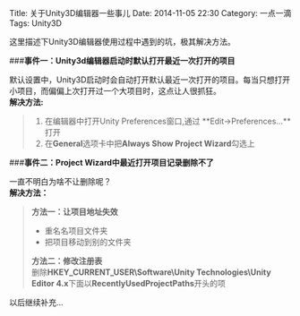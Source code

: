 ﻿Title: 关于Unity3D编辑器一些事儿
Date: 2014-11-05 22:30 
Category: 一点一滴
Tags: Unity3D

这里描述下Unity3D编辑器使用过程中遇到的坑，极其解决方法。 


###**事件一：Unity3d编辑器启动时默认打开最近一次打开的项目**  

默认设置中，Unity3D启动时会自动打开默认最近一次打开的项目。每当只想打开小项目，而偏偏上次打开过一个大项目时，这点让人很抓狂。  
**解决方法:**  
> 1. 在编辑器中打开Unity Preferences窗口,通过 **Edit->Preferences...**打开
> 2. 在**General**选项卡中把**Always Show Project Wizard**勾选上

   
###**事件二：Project Wizard中最近打开项目记录删除不了**  

一直不明白为啥不让删除呢？  
**解决方法：**  
> **方法一：让项目地址失效**  
>    * 重名名项目文件夹  
>    * 把项目移动到别的文件夹   
>
> **方法二：修改注册表**  
> 删除**HKEY_CURRENT_USER\Software\Unity Technologies\Unity Editor 4.x**下面以**RecentlyUsedProjectPaths**开头的项


以后继续补充...